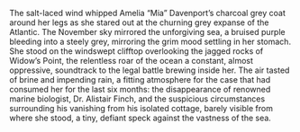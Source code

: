 The salt-laced wind whipped Amelia “Mia” Davenport’s charcoal grey coat around her legs as she stared out at the churning grey expanse of the Atlantic.  The November sky mirrored the unforgiving sea, a bruised purple bleeding into a steely grey, mirroring the grim mood settling in her stomach.  She stood on the windswept clifftop overlooking the jagged rocks of Widow’s Point, the relentless roar of the ocean a constant, almost oppressive, soundtrack to the legal battle brewing inside her. The air tasted of brine and impending rain, a fitting atmosphere for the case that had consumed her for the last six months: the disappearance of renowned marine biologist, Dr. Alistair Finch, and the suspicious circumstances surrounding his vanishing from his isolated cottage, barely visible from where she stood, a tiny, defiant speck against the vastness of the sea.
